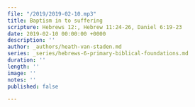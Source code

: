 ```yaml
---
file: "/2019/2019-02-10.mp3"
title: Baptism in to suffering
scripture: Hebrews 12:, Hebrew 11:24-26, Daniel 6:19-23
date: 2019-02-10 00:00:00 +0000
description: ''
author: _authors/heath-van-staden.md
series: _series/hebrews-6-primary-biblical-foundations.md
duration: ''
length: ''
image: ''
notes: ''
published: false

---
```

